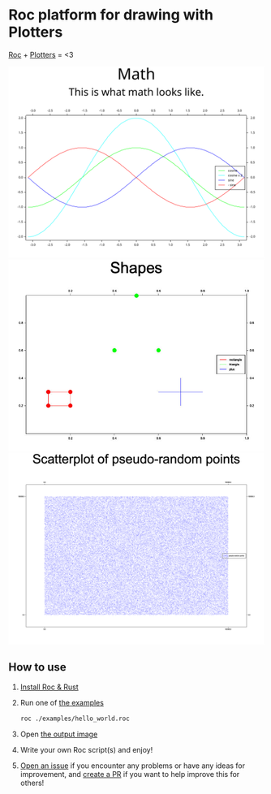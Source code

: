 # Roc platform for drawing with Plotters

[Roc](https://roc-lang.org/)
+
[Plotters](https://github.com/38/plotters)
= <3

![example graph of sine & cosine lines](./examples/math.svg)
![example drawing of line-based shapes like rectangle, triangle, and plus sign](./examples/shapes.jpg)
![example scatterplot of pseudo-random points](./examples/scatter.png)

## How to use

1. [Install Roc & Rust](https://github.com/roc-lang/roc/tree/main/getting_started)

1. Run one of [the examples](https://github.com/JanCVanB/roc-plotters/tree/main/examples)

    ```sh
    roc ./examples/hello_world.roc
    ```

1. Open [the output image](https://github.com/JanCVanB/roc-plotters/blob/main/examples/hello_world.png)

1. Write your own Roc script(s) and enjoy!

1. [Open an issue](https://github.com/JanCVanB/roc-plotters/issues/new) if you encounter any problems or have any ideas for improvement, and [create a PR](https://github.com/JanCVanB/roc-plotters/compare) if you want to help improve this for others!
